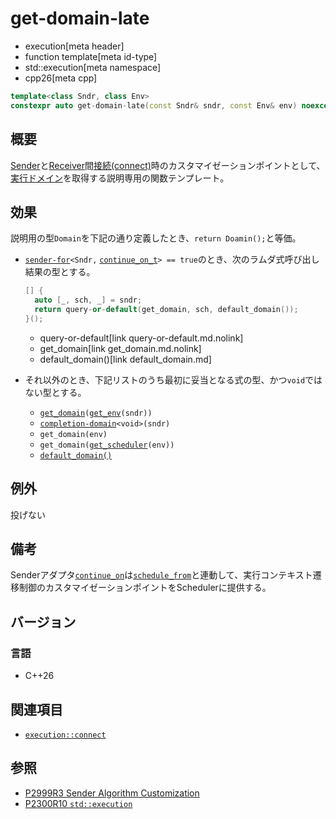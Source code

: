 # get-domain-late
* execution[meta header]
* function template[meta id-type]
* std::execution[meta namespace]
* cpp26[meta cpp]

```cpp
template<class Sndr, class Env>
constexpr auto get-domain-late(const Sndr& sndr, const Env& env) noexcept;
```

## 概要
[Sender](sender.md)と[Receiver](receiver.md)間[接続(connect)](connect.md)時のカスタマイゼーションポイントとして、[実行ドメイン](default_domain.md)を取得する説明専用の関数テンプレート。


## 効果
説明用の型`Domain`を下記の通り定義したとき、`return Doamin();`と等価。

- [`sender-for`](sender-for.md)`<Sndr,` [`continue_on_t`](continue_on.md.nolink)`> == true`のとき、次のラムダ式呼び出し結果の型とする。

    ```cpp
    [] {
      auto [_, sch, _] = sndr;
      return query-or-default(get_domain, sch, default_domain());
    }();
    ```
    * query-or-default[link query-or-default.md.nolink]
    * get_domain[link get_domain.md.nolink]
    * default_domain()[link default_domain.md]

- それ以外のとき、下記リストのうち最初に妥当となる式の型、かつ`void`ではない型とする。
    - [`get_domain`](get_domain.md.nolink)`(`[`get_env`](get_env.md)`(sndr))`
    - [`completion-domain`](completion-domain.md.nolink)`<void>(sndr)`
    - `get_domain(env)`
    - `get_domain(`[`get_scheduler`](get_scheduler.md.nolink)`(env))`
    - [`default_domain()`](default_domain.md)


## 例外
投げない


## 備考
Senderアダプタ[`continue_on`](continue_on.md.nolink)は[`schedule_from`](schedule_from.md.nolink)と連動して、実行コンテキスト遷移制御のカスタマイゼーションポイントをSchedulerに提供する。


## バージョン
### 言語
- C++26


## 関連項目
- [`execution::connect`](connect.md)


## 参照
- [P2999R3 Sender Algorithm Customization](https://www.open-std.org/jtc1/sc22/wg21/docs/papers/2023/p2999r3.html)
- [P2300R10 `std::execution`](https://www.open-std.org/jtc1/sc22/wg21/docs/papers/2024/p2300r10.html)
